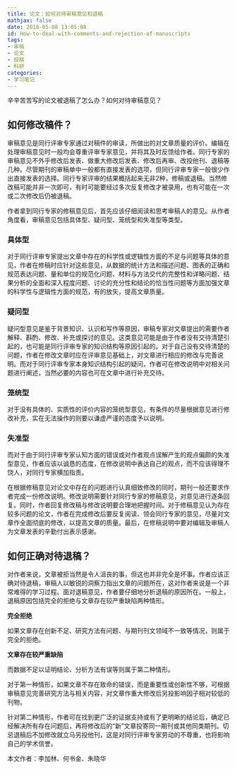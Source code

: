 ```yaml
---
title: 论文：如何对待审稿意见和退稿
mathjax: false
date: 2018-05-08 13:05:08
id: How-to-deal-with-comments-and-rejection-of-manuscripts
tags:
- 审稿
- 论文
- 投稿
- 科研
categories:
- 学习笔记
---
```


辛辛苦苦写的论文被退稿了怎么办？如何对待审稿意见？

<!---more--->

## 如何修改稿件？

审稿意见是同行评审专家通过对稿件的审读，所做出的对文章质量的评价。编辑在处理审稿意见时一般均会尊重评审专家意见，并将其及时反馈给作者。同行专家的审稿意见不外乎修改后发表、做重大修改后发表、修改后再审、改投他刊、退稿等几种。尽管期刊的审稿单中一般都有直接发表的选项，但同行评审专家一般很少作出直接发表的选择。同行专家评审的结果概括起来无非2种，修稿或退稿。当然修改稿可能并非一次即可，有时可能要经过多次反复修改才被录用，也有可能在一次或二次修改后仍被退稿。

作者拿到同行专家的修稿意见后，首先应该仔细阅读和思考审稿人的意见。从作者角度看，审稿意见包括具体型、疑问型、笼统型和失准型等类型。

### 具体型

对于同行评审专家提出文章中存在的科学性或逻辑性方面的不足与问题等具体的意见，作者在修稿时应针对这些意见，从数据的统计方法和描述问题、图表的正确和规范表达问题、量和单位的规范化问题、材料与方法交代的完整性和详略问题、结果分析的全面和深入程度问题、讨论的充分性和结论的恰当性问题等方面加强文章的科学性与逻辑性方面的规范，有的放矢，提高文章质量。

### 疑问型

疑问型意见是鉴于背景知识、认识和写作等原因，审稿专家对文章提出的需要作者解释、斟酌、修改、补充或探讨的意见。这类意见可能是由于作者没有交待清楚引起的，也可能是同行评审专家的知识结构等原因引起的。对于自己没有交待清楚的问题，作者在修改文章时应在评审意见基础上，对文章进行相应的修改与完善说明。而对于同行评审专家本身知识结构引起的疑问，作者可在修改说明中对相关问题进行阐述，当然必要的内容也可在文章中进行补充交待。

### 笼统型 

对于没有具体的、实质性的评价内容的笼统型意见，有条件的尽量根据意见进行修改补充，实在无法操作的则要以谦虚严谨的态度予以说明。

### 失准型

而对于由于同行评审专家认知方面的错误或对作者观点误解产生的观点偏颇的失准型意见，作者应该以诚恳的态度，在修改说明中表达自己的观点，而不应该得理不饶人，对同行专家横加指责。

在根据修稿意见对论文中存在的问题进行认真细致修改的同时，期刊一般还要求作者完成一份修改说明。修改说明需要针对同行专家的修稿意见，对意见进行逐条回复。同时，作者回复修改稿与修改说明要合理地把握时间。对于修稿意见认为存在较多问题的论文，作者在完成修改后要反复阅读、领会同行专家的意见，尽量对文章作全面彻底的修改，以提高文章的质量。最后，在修稿说明中要对编辑及审稿人为文章发表的辛勤付出表示感谢。

## 如何正确对待退稿？

对作者来说，文章被拒当然是令人沮丧的事，但这也并非完全是坏事。作者应该正确对待退稿，审稿人以敏锐的洞察力指出文章的问题所在，这对作者来说是一个非常难得的学习过程。面对退稿意见，作者要仔细地分析退稿的原因所在。一般上，退稿原因包括完全的拒绝与文章存在较严重缺陷两种情形。

**完全拒绝**

如果文章存在创新不足、研究方法有问题、与期刊刊文领域不一致等情况，则属于完全的拒绝。

**文章存在较严重缺陷**

而数据不足以证明结论、分析方法有误等则属于第二种情形。

对于第一种情形，如果文章不存在致命的错误，而是重要性或创新性不够，可根据审稿意见完善研究方法与相关内容，对文章作重大修改后另投影响因子相对较低的刊物。

针对第二种情形，作者可在找到更广泛的证据支持或有了更明晰的结论后，确定已经解决所有存在问题后，再将修改后的“新”文章投寄同一期刊或其他同类期刊。切忌退稿后不加修改就立马另投他刊，这是对同行评审专家劳动的不尊重，也将影响自己的学术信誉。

本文作者：李加林、何书金、朱晓华